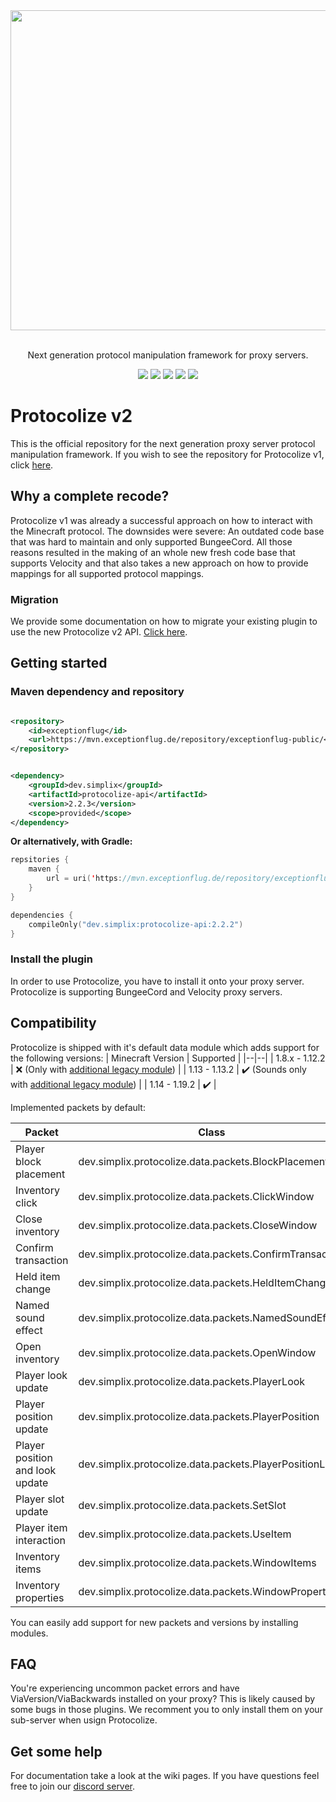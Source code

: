 <div align=center>
    <img src="./protocolize-logo.webp" width="512">
    <br/><br/>
    <p>Next generation protocol manipulation framework for proxy servers.</p>
    <a href="http://ci.exceptionflug.de/job/Protocolize2/"><img src="http://ci.exceptionflug.de/buildStatus/icon?job=Protocolize2"></a>
    <a href="https://github.com/Exceptionflug/Protocolize/releases"><img src="https://img.shields.io/github/downloads/Exceptionflug/Protocolize/total?color=GREEN&label=Downloads"></a>
    <a href="https://discord.simplixsoft.com/"><img src="https://img.shields.io/discord/752533664696369204?label=Discord"></a>
    <img src="https://img.shields.io/github/license/Exceptionflug/Protocolize"></a>
    <a href="https://twitter.com/Exceptionflug"><img src="https://img.shields.io/twitter/follow/Exceptionflug?label=Twitter&style=social"></a>
</div>

# Protocolize v2

This is the official repository for the next generation proxy server protocol manipulation framework. If you wish to see
the repository for Protocolize v1, click [here](https://github.com/Exceptionflug/protocolize/tree/v1).

## Why a complete recode?

Protocolize v1 was already a successful approach on how to interact with the Minecraft protocol. The downsides were
severe: An outdated code base that was hard to maintain and only supported BungeeCord. All those reasons resulted in the
making of an whole new fresh code base that supports Velocity and that also takes a new approach on how to provide
mappings for all supported protocol mappings.

### Migration

We provide some documentation on how to migrate your existing plugin to use the new Protocolize v2
API. [Click here](https://github.com/Exceptionflug/protocolize/wiki/Migrating-from-Protocolize-v1).

## Getting started

### Maven dependency and repository

```xml

<repository>
    <id>exceptionflug</id>
    <url>https://mvn.exceptionflug.de/repository/exceptionflug-public/</url>
</repository>
```

```xml

<dependency>
    <groupId>dev.simplix</groupId>
    <artifactId>protocolize-api</artifactId>
    <version>2.2.3</version>
    <scope>provided</scope>
</dependency>
```

**Or alternatively, with Gradle:**

```kotlin
repsitories {
    maven {
        url = uri('https://mvn.exceptionflug.de/repository/exceptionflug-public/')
    }
}

dependencies {
    compileOnly("dev.simplix:protocolize-api:2.2.2")
}
```

### Install the plugin

In order to use Protocolize, you have to install it onto your proxy server. Protocolize is supporting BungeeCord and
Velocity proxy servers.

## Compatibility

Protocolize is shipped with it's default data module which adds support for the following versions:
| Minecraft Version | Supported |
|--|--|
| 1.8.x - 1.12.2 | ❌ (Only with [additional legacy module](https://ci.exceptionflug.de/job/Protocolize-Legacy-Data/)) |
| 1.13 - 1.13.2 | ✔️ (Sounds only
with [additional legacy module](https://ci.exceptionflug.de/job/Protocolize-Legacy-Data/)) |
| 1.14 - 1.19.2 | ✔️ |

Implemented packets by default:

| Packet | Class |
|--|--|
| Player block placement | dev.simplix.protocolize.data.packets.BlockPlacement |
| Inventory click | dev.simplix.protocolize.data.packets.ClickWindow |
| Close inventory | dev.simplix.protocolize.data.packets.CloseWindow |
| Confirm transaction | dev.simplix.protocolize.data.packets.ConfirmTransaction |
| Held item change | dev.simplix.protocolize.data.packets.HeldItemChange |
| Named sound effect | dev.simplix.protocolize.data.packets.NamedSoundEffect |
| Open inventory | dev.simplix.protocolize.data.packets.OpenWindow |
| Player look update | dev.simplix.protocolize.data.packets.PlayerLook |
| Player position update | dev.simplix.protocolize.data.packets.PlayerPosition |
| Player position and look update | dev.simplix.protocolize.data.packets.PlayerPositionLook |
| Player slot update | dev.simplix.protocolize.data.packets.SetSlot |
| Player item interaction | dev.simplix.protocolize.data.packets.UseItem |
| Inventory items | dev.simplix.protocolize.data.packets.WindowItems |
| Inventory properties | dev.simplix.protocolize.data.packets.WindowProperty |

You can easily add support for new packets and versions by installing modules.

## FAQ

You're experiencing uncommon packet errors and have ViaVersion/ViaBackwards installed on your proxy?
This is likely caused by some bugs in those plugins. We recomment you to only install them on your sub-server when usign
Protocolize.

## Get some help

For documentation take a look at the wiki pages.
If you have questions feel free to join our [discord server](https://discord.simplixsoft.com/).
